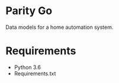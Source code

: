 # Parity Go 

Data models for a home automation system. 

# Requirements 

- Python 3.6
- Requirements.txt


